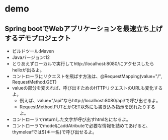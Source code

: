 # demo

## Spring bootでWebアプリケーションを最速立ち上げするデモプロジェクト

- ビルドツール:Maven
- Javaバージョン:12
- とりあえずローカルで実行してhttp://localhost:8080/にアクセスしたらhelloが出るよ。
- コントローラにリクエストを飛ばす方法は、@RequestMapping(value="/", RequestMethod.GET)
- valueの部分を変えれば、呼び出すためのHTTPリクエストのURLも変化するよ。
  - 例えば、value="/api"ならhttp://localhost:8080/api/で呼び出せるよ。
  - RequestMethod.PUTとかGET以外にも書き込み指示を送れたりするよ。
- コントローラでreturnした文字が呼び出すhtml名になるよ。
- コントローラでmodelにaddAtributeで必要な情報を詰めてあげると、thymeleafでは${キー名}で呼び出せるよ。
